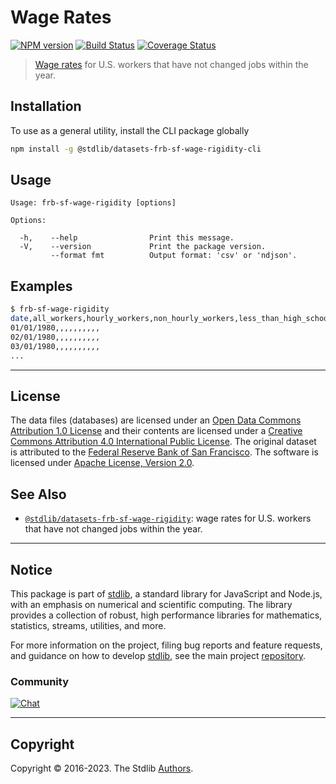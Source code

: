 <!--

@license Apache-2.0

Copyright (c) 2018 The Stdlib Authors.

Licensed under the Apache License, Version 2.0 (the "License");
you may not use this file except in compliance with the License.
You may obtain a copy of the License at

   http://www.apache.org/licenses/LICENSE-2.0

Unless required by applicable law or agreed to in writing, software
distributed under the License is distributed on an "AS IS" BASIS,
WITHOUT WARRANTIES OR CONDITIONS OF ANY KIND, either express or implied.
See the License for the specific language governing permissions and
limitations under the License.

-->

# Wage Rates

[![NPM version][npm-image]][npm-url] [![Build Status][test-image]][test-url] [![Coverage Status][coverage-image]][coverage-url] <!-- [![dependencies][dependencies-image]][dependencies-url] -->

> [Wage rates][@frbsf:wagerigidity] for U.S. workers that have not changed jobs within the year.

<section class="intro">

</section>

<!-- /.intro -->









<section class="cli">



<section class="installation">

## Installation

To use as a general utility, install the CLI package globally

```bash
npm install -g @stdlib/datasets-frb-sf-wage-rigidity-cli
```

</section>

<!-- CLI usage documentation. -->

<section class="usage">

## Usage

```text
Usage: frb-sf-wage-rigidity [options]

Options:

  -h,    --help                Print this message.
  -V,    --version             Print the package version.
         --format fmt          Output format: 'csv' or 'ndjson'.
```

</section>

<!-- /.usage -->



<section class="examples">

## Examples

```bash
$ frb-sf-wage-rigidity
date,all_workers,hourly_workers,non_hourly_workers,less_than_high_school,high_school,some_college,college,construction,finance,manufacturing
01/01/1980,,,,,,,,,,
02/01/1980,,,,,,,,,,
03/01/1980,,,,,,,,,,
...
```

</section>

<!-- /.examples -->

</section>

<!-- /.cli -->

<!-- <license> -->

* * *

## License

The data files (databases) are licensed under an [Open Data Commons Attribution 1.0 License][odc-by-1.0] and their contents are licensed under a [Creative Commons Attribution 4.0 International Public License][cc-by-4.0]. The original dataset is attributed to the [Federal Reserve Bank of San Francisco][@frbsf:wagerigidity]. The software is licensed under [Apache License, Version 2.0][apache-license].

<!-- </license> -->

<!-- Section for related `stdlib` packages. Do not manually edit this section, as it is automatically populated. -->

<section class="related">

## See Also

-   <span class="package-name">[`@stdlib/datasets-frb-sf-wage-rigidity`][@stdlib/datasets-frb-sf-wage-rigidity]</span><span class="delimiter">: </span><span class="description">wage rates for U.S. workers that have not changed jobs within the year.</span>


</section>

<!-- /.related -->

<!-- Section for all links. Make sure to keep an empty line after the `section` element and another before the `/section` close. -->


<section class="main-repo" >

* * *

## Notice

This package is part of [stdlib][stdlib], a standard library for JavaScript and Node.js, with an emphasis on numerical and scientific computing. The library provides a collection of robust, high performance libraries for mathematics, statistics, streams, utilities, and more.

For more information on the project, filing bug reports and feature requests, and guidance on how to develop [stdlib][stdlib], see the main project [repository][stdlib].

### Community

[![Chat][chat-image]][chat-url]

---

## Copyright

Copyright &copy; 2016-2023. The Stdlib [Authors][stdlib-authors].

</section>

<!-- /.stdlib -->

<!-- Section for all links. Make sure to keep an empty line after the `section` element and another before the `/section` close. -->

<section class="links">

[npm-image]: http://img.shields.io/npm/v/@stdlib/datasets-frb-sf-wage-rigidity-cli.svg
[npm-url]: https://npmjs.org/package/@stdlib/datasets-frb-sf-wage-rigidity-cli

[test-image]: https://github.com/stdlib-js/datasets-frb-sf-wage-rigidity/actions/workflows/test.yml/badge.svg?branch=main
[test-url]: https://github.com/stdlib-js/datasets-frb-sf-wage-rigidity/actions/workflows/test.yml?query=branch:main

[coverage-image]: https://img.shields.io/codecov/c/github/stdlib-js/datasets-frb-sf-wage-rigidity/main.svg
[coverage-url]: https://codecov.io/github/stdlib-js/datasets-frb-sf-wage-rigidity?branch=main

<!--

[dependencies-image]: https://img.shields.io/david/stdlib-js/datasets-frb-sf-wage-rigidity.svg
[dependencies-url]: https://david-dm.org/stdlib-js/datasets-frb-sf-wage-rigidity/main

-->

[chat-image]: https://img.shields.io/gitter/room/stdlib-js/stdlib.svg
[chat-url]: https://gitter.im/stdlib-js/stdlib/

[stdlib]: https://github.com/stdlib-js/stdlib

[stdlib-authors]: https://github.com/stdlib-js/stdlib/graphs/contributors

[cli-section]: https://github.com/stdlib-js/datasets-frb-sf-wage-rigidity#cli
[cli-url]: https://github.com/stdlib-js/datasets-frb-sf-wage-rigidity/tree/cli
[@stdlib/datasets-frb-sf-wage-rigidity]: https://github.com/stdlib-js/datasets-frb-sf-wage-rigidity/tree/main

[umd]: https://github.com/umdjs/umd
[es-module]: https://developer.mozilla.org/en-US/docs/Web/JavaScript/Guide/Modules

[deno-url]: https://github.com/stdlib-js/datasets-frb-sf-wage-rigidity/tree/deno
[umd-url]: https://github.com/stdlib-js/datasets-frb-sf-wage-rigidity/tree/umd
[esm-url]: https://github.com/stdlib-js/datasets-frb-sf-wage-rigidity/tree/esm
[branches-url]: https://github.com/stdlib-js/datasets-frb-sf-wage-rigidity/blob/main/branches.md

[@frbsf:wagerigidity]: http://www.frbsf.org/economic-research/indicators-data/nominal-wage-rigidity/

[csv]: https://tools.ietf.org/html/rfc4180

[ndjson]: http://specs.frictionlessdata.io/ndjson/

[odc-by-1.0]: http://opendatacommons.org/licenses/by/1.0/

[cc-by-4.0]: http://creativecommons.org/licenses/by/4.0/

[apache-license]: https://www.apache.org/licenses/LICENSE-2.0

</section>

<!-- /.links -->
